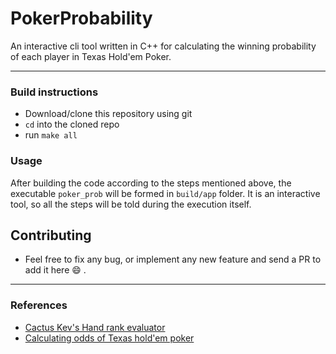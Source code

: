 # PokerProbability
An interactive cli tool written in C++ for calculating the winning probability of each player in Texas Hold'em Poker.
<hr>  

### Build instructions
- Download/clone this repository using git  
- `cd` into the cloned repo  
- run `make all`  

### Usage
After building the code according to the steps mentioned above, the executable `poker_prob` will be formed in `build/app` folder. It is an interactive tool, so all the steps will be told during the execution itself.  

## Contributing
* Feel free to fix any bug, or implement any new feature and send a PR to add it here :smile: .    

<hr>  

### References
- [Cactus Kev's Hand rank evaluator](http://suffe.cool/poker/evaluator.html)  
- [Calculating odds of Texas hold'em poker](https://pdfs.semanticscholar.org/a286/a185ce03a60cea3703a081d88e9ea93c8a70.pdf)  
